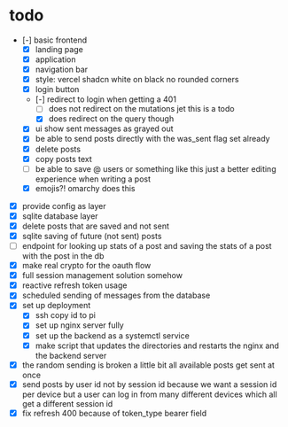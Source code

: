 # todo

- [-] basic frontend
  - [x] landing page
  - [x] application
  - [x] navigation bar
  - [x] style: vercel shadcn white on black no rounded corners
  - [x] login button
  - [-] redirect to login when getting a 401
    - [ ] does not redirect on the mutations jet this is a todo
    - [x] does redirect on the query though
  - [x] ui show sent messages as grayed out
  - [x] be able to send posts directly with the was_sent flag set already
  - [x] delete posts
  - [x] copy posts text
  - [ ] be able to save @ users or something like this just a better editing experience when
        writing a post
  - [x] emojis?! omarchy does this
- [x] provide config as layer
- [x] sqlite database layer
- [x] delete posts that are saved and not sent
- [x] sqlite saving of future (not sent) posts
- [ ] endpoint for looking up stats of a post and saving the stats of a post with the post in the db
- [x] make real crypto for the oauth flow
- [x] full session management solution somehow
- [x] reactive refresh token usage
- [x] scheduled sending of messages from the database
- [x] set up deployment
  - [x] ssh copy id to pi
  - [x] set up nginx server fully
  - [x] set up the backend as a systemctl service
  - [x] make script that updates the directories and restarts the nginx and the backend server
- [x] the random sending is broken a little bit all available posts get sent at once
- [x] send posts by user id not by session id because we want a session id per device but a user
can log in from many different devices which all get a different session id
- [x] fix refresh 400 because of token_type bearer field
